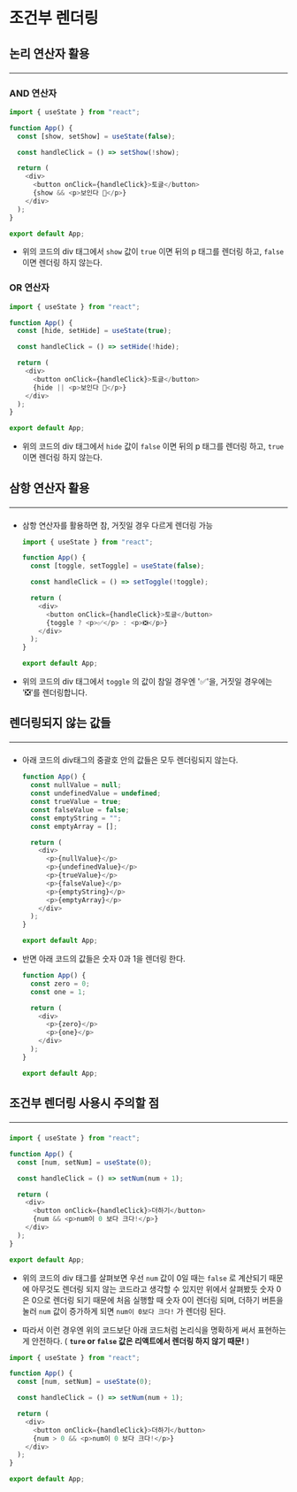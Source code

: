 # 조건부 렌더링

## 논리 연산자 활용 <hr>

### AND 연산자

```js
import { useState } from "react";

function App() {
  const [show, setShow] = useState(false);

  const handleClick = () => setShow(!show);

  return (
    <div>
      <button onClick={handleClick}>토글</button>
      {show && <p>보인다 👀</p>}
    </div>
  );
}

export default App;
```

- 위의 코드의 div 태그에서 `show` 값이 `true` 이면 뒤의 p 태그를 렌더링 하고, `false` 이면 렌더링 하지 않는다.

### OR 연산자

```js
import { useState } from "react";

function App() {
  const [hide, setHide] = useState(true);

  const handleClick = () => setHide(!hide);

  return (
    <div>
      <button onClick={handleClick}>토글</button>
      {hide || <p>보인다 👀</p>}
    </div>
  );
}

export default App;
```

- 위의 코드의 div 태그에서 `hide` 값이 `false` 이면 뒤의 p 태그를 렌더링 하고, `true` 이면 렌더링 하지 않는다.

## 삼항 연산자 활용 <hr>

- 삼항 연산자를 활용하면 참, 거짓일 경우 다르게 렌더링 가능

  ```js
  import { useState } from "react";

  function App() {
    const [toggle, setToggle] = useState(false);

    const handleClick = () => setToggle(!toggle);

    return (
      <div>
        <button onClick={handleClick}>토글</button>
        {toggle ? <p>✅</p> : <p>❎</p>}
      </div>
    );
  }

  export default App;
  ```

- 위의 코드의 div 태그에서 `toggle` 의 값이 참일 경우엔 '✅'을, 거짓일 경우에는 '❎'를 렌더링합니다.

## 렌더링되지 않는 값들<hr>

- 아래 코드의 div태그의 중괄호 안의 값들은 모두 렌더링되지 않는다.

  ```js
  function App() {
    const nullValue = null;
    const undefinedValue = undefined;
    const trueValue = true;
    const falseValue = false;
    const emptyString = "";
    const emptyArray = [];

    return (
      <div>
        <p>{nullValue}</p>
        <p>{undefinedValue}</p>
        <p>{trueValue}</p>
        <p>{falseValue}</p>
        <p>{emptyString}</p>
        <p>{emptyArray}</p>
      </div>
    );
  }

  export default App;
  ```

- 반면 아래 코드의 값들은 숫자 0과 1을 렌더링 한다.

  ```js
  function App() {
    const zero = 0;
    const one = 1;

    return (
      <div>
        <p>{zero}</p>
        <p>{one}</p>
      </div>
    );
  }

  export default App;
  ```

## 조건부 렌더링 사용시 주의할 점 <hr>

```js
import { useState } from "react";

function App() {
  const [num, setNum] = useState(0);

  const handleClick = () => setNum(num + 1);

  return (
    <div>
      <button onClick={handleClick}>더하기</button>
      {num && <p>num이 0 보다 크다!</p>}
    </div>
  );
}

export default App;
```

- 위의 코드의 div 태그를 살펴보면 우선 `num` 값이 0일 때는 `false` 로 계산되기 때문에 아무것도 렌더링 되지 않는 코드라고 생각할 수 있지만 위에서 살펴봤듯 숫자 0은 0으로 렌더링 되기 때문에 처음 실행할 때 숫자 0이 렌더링 되며, 더하기 버튼을 눌러 `num` 값이 증가하게 되면 `num이 0보다 크다!` 가 렌더링 된다.

- 따라서 이런 경우엔 위의 코드보단 아래 코드처럼 논리식을 명확하게 써서 표현하는게 안전하다. ( **`ture` or `false` 값은 리액트에서 렌더링 하지 않기 때문!** )

```js
import { useState } from "react";

function App() {
  const [num, setNum] = useState(0);

  const handleClick = () => setNum(num + 1);

  return (
    <div>
      <button onClick={handleClick}>더하기</button>
      {num > 0 && <p>num이 0 보다 크다!</p>}
    </div>
  );
}

export default App;
```

